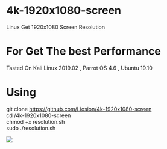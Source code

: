# 4k-1920x1080-screen
Linux Get 1920x1080 Screen Resolution
# For Get The best Performance

Tasted On Kali Linux 2019.02 , Parrot OS 4.6 , Ubuntu 19.10

# Using
git clone https://github.com/Liosion/4k-1920x1080-screen</br>
cd /4k-1920x1080-screen</br>
chmod +x resolution.sh</br>
sudo ./resolution.sh</br>

<img src="http://s6.picofile.com/file/8379793684/kali.jpg">
